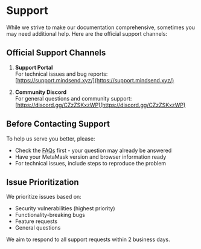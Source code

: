 # Support

While we strive to make our documentation comprehensive, sometimes you may need additional help. Here are the official support channels:

## Official Support Channels

1. **Support Portal**  
   For technical issues and bug reports:  
   [https://support.mindsend.xyz/](https://support.mindsend.xyz/)

2. **Community Discord**  
   For general questions and community support:  
   [https://discord.gg/CZzZSKxzWP](https://discord.gg/CZzZSKxzWP)

## Before Contacting Support

To help us serve you better, please:
- Check the [FAQs](./faqs.md) first - your question may already be answered
- Have your MetaMask version and browser information ready
- For technical issues, include steps to reproduce the problem

## Issue Prioritization

We prioritize issues based on:
- Security vulnerabilities (highest priority)
- Functionality-breaking bugs
- Feature requests
- General questions

We aim to respond to all support requests within 2 business days.
